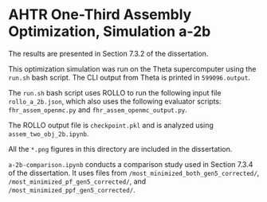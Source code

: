 # AHTR One-Third Assembly Optimization, Simulation a-2b

The results are presented in Section 7.3.2 of the dissertation. 

This optimization simulation was run on the Theta supercomputer using the `run.sh` bash script. 
The CLI output from Theta is printed in `599096.output`. 

The `run.sh` bash script uses ROLLO to run the following input file `rollo_a_2b.json`, which also uses the following evaluator scripts:  `fhr_assem_openmc.py` and `fhr_assem_openmc_output.py`.

The ROLLO output file is `checkpoint.pkl` and is analyzed using `assem_two_obj_2b.ipynb`.

All the `*.png` figures in this directory are included in the dissertation.  

`a-2b-comparison.ipynb` conducts a comparison study used in Section 7.3.4 of the dissertation. It uses files from `/most_minimized_both_gen5_corrected/`, `/most_minimized_pf_gen5_corrected/`, and `/most_minimized_ppf_gen5_corrected/`. 